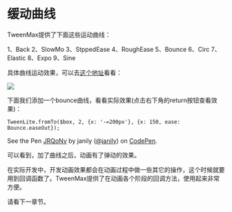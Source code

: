 # 缓动曲线

TweenMax提供了下面这些运动曲线：

1、Back 2、SlowMo 3、StppedEase 4、RoughEase 5、Bounce 6、Circ 7、Elastic 8、Expo 9、Sine

具体曲线运动效果，可以去[这个地址](http://greensock.com/ease-visualizer)看看：

![](http://ww4.sinaimg.cn/large/0060lm7Tgw1f997n29r9vg30nj0l6n5p.gif)

下面我们添加一个bounce曲线，看看实际效果(点击右下角的return按钮查看效果)：

```
TweenLite.fromTo($box, 2, {x: '-=200px'}, {x: 150, ease: Bounce.easeOut});
```

<p data-height="300" data-theme-id="17491" data-slug-hash="JRQoNv" data-default-tab="js,result" data-user="janily" data-embed-version="2" data-pen-title="JRQoNv" class="codepen">See the Pen <a href="http://codepen.io/janily/pen/JRQoNv/">JRQoNv</a> by janily (<a href="http://codepen.io/janily">@janily</a>) on <a href="http://codepen.io">CodePen</a>.</p>
<script async src="https://production-assets.codepen.io/assets/embed/ei.js"></script>

可以看到，加了曲线之后，动画有了弹动的效果。

在实际开发中，开发动画效果都会在动画过程中做一些其它的操作，这个时候就要用到回调函数了。TweenMax提供了在动画各个阶段的回调方法，使用起来非常方便。

请看下一章节。



